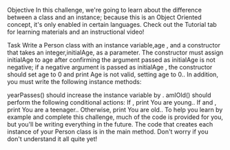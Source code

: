 Objective
In this challenge, we're going to learn about the difference between a class and an instance; 
because this is an Object Oriented concept, it's only enabled in certain languages. 
Check out the Tutorial tab for learning materials and an instructional video!

Task
Write a Person class with an instance variable,age , and a constructor that takes an integer,initialAge, as a parameter. 
The constructor must assign initialAge to age  after confirming the argument passed as initialAge is not negative;
if a negative argument is passed as initialAge , the constructor should set age to 0 and print Age is not valid, setting age to 0.. 
In addition, you must write the following instance methods:

yearPasses() should increase the  instance variable by .
amIOld() should perform the following conditional actions:
If , print You are young..
If  and , print You are a teenager..
Otherwise, print You are old..
To help you learn by example and complete this challenge, much of the code is provided for you,
but you'll be writing everything in the future. 
The code that creates each instance of your Person class is in the main method. 
Don't worry if you don't understand it all quite yet!
